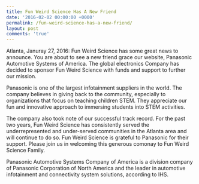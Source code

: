 ```yaml
---
title: Fun Weird Science Has A New Friend
date: '2016-02-02 00:00:00 +0000'
permalink: /fun-weird-science-has-a-new-friend/
layout: post
comments: 'true'
---
```


Atlanta, Januray 27, 2016: Fun Weird Science has some great news to announce. You are about to see a new friend grace our website, Panasonic Automotive Systems of America. The global electronics Company has decided to sponsor Fun Weird Science with funds and support to further our mission.

Panasonic is one of the largest infotainment suppliers in the world. The company believes in giving back to the community, especially to organizations that focus on teaching children STEM. They appreciate our fun and innovative approach to immersing students into STEM activities.

The company also took note of our successful track record. For the past two years, Fun Weird Science has consistently served the underrepresented and under-served communities in the Atlanta area and will continue to do so. Fun Weird Science is grateful to Panasonic for their support. Please join us in welcoming this generous comonay to Fun Weird Science Family.

Panasonic Automotive Systems Company of America is a division company of Panasonic Corporation of North America and the leader in automotive infotainment and connectivity
system solutions, according to IHS.
